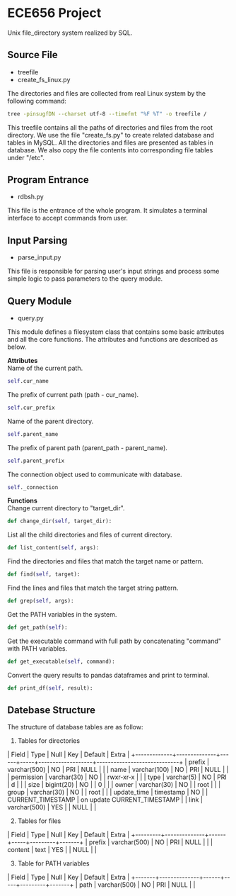 # ECE656 Project

Unix file_directory system realized by SQL.

## Source File ##

- treefile  
- create_fs_linux.py  

The directories and files are collected from real Linux system by the following command:
```bash
tree -pinsugfDN --charset utf-8 --timefmt "%F %T" -o treefile /
```
This treefile contains all the paths of directories and files from the root directory. 
We use the file "create_fs.py" to create related database and tables in MySQL. All the directories and files are presented as tables in database. We also copy the file contents into corresponding file tables under "/etc". 

## Program Entrance ##

- rdbsh.py

This file is the entrance of the whole program. It simulates a terminal interface to accept commands from user.

## Input Parsing ##

- parse_input.py

This file is responsible for parsing user's input strings and process some simple logic to pass parameters to the query module.

## Query Module ##

- query.py

This module defines a filesystem class that contains some basic attributes and all the core functions. The attributes and functions are described as below.  

**Attributes**  
Name of the current path.
```python
self.cur_name
```
The prefix of current path (path - cur_name).
```python
self.cur_prefix
```
Name of the parent directory.
```python
self.parent_name
```
The prefix of parent path (parent_path - parent_name).
```python
self.parent_prefix
```
The connection object used to communicate with database.
```python
self._connection
```

**Functions**  
Change current directory to "target_dir".
```python
def change_dir(self, target_dir):
```
List all the child directories and files of current directory.
```python
def list_content(self, args):
```
Find the directories and files that match the target name or pattern.
```python
def find(self, target):
```
Find the lines and files that match the target string pattern.
```python
def grep(self, args):
```
Get the PATH variables in the system.
```python
def get_path(self):
```
Get the executable command with full path by concatenating "command" with PATH variables.
```python
def get_executable(self, command):
```
Convert the query results to pandas dataframes and print to terminal.
```python
def print_df(self, result):
```

## Datebase Structure ##
The structure of database tables are as follow:
1. Tables for directories

| Field       | Type         | Null | Key | Default           | Extra                       |
+-------------+--------------+------+-----+-------------------+-----------------------------+
| prefix      | varchar(500) | NO   | PRI | NULL              |                             |
| name        | varchar(100) | NO   | PRI | NULL              |                             |
| permission  | varchar(30)  | NO   |     | rwxr-xr-x         |                             |
| type        | varchar(5)   | NO   | PRI | d                 |                             |
| size        | bigint(20)   | NO   |     | 0                 |                             |
| owner       | varchar(30)  | NO   |     | root              |                             |
| group       | varchar(30)  | NO   |     | root              |                             |
| update_time | timestamp    | NO   |     | CURRENT_TIMESTAMP | on update CURRENT_TIMESTAMP |
| link        | varchar(500) | YES  |     | NULL              |                             |


2. Tables for files

| Field   | Type         | Null | Key | Default | Extra |
+---------+--------------+------+-----+---------+-------+
| prefix  | varchar(500) | NO   | PRI | NULL    |       |
| content | text         | YES  |     | NULL    |       |


3. Table for PATH variables

| Field | Type         | Null | Key | Default | Extra |
+-------+--------------+------+-----+---------+-------+
| path  | varchar(500) | NO   | PRI | NULL    |       |

